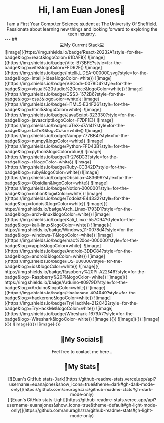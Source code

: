 # <center>Hi, I am Euan Jones👋</center>
<center>I am a First Year Computer Science student at The University Of Sheffield.</center>
<center>Passionate about learning new things and looking forward to exploring the tech industry.</center>
---
## <center>💻My Current Stack💻</center>
![image]({https://img.shields.io/badge/React-20232A?style=for-the-badge&logo=react&logoColor=61DAFB}) ![image]({https://img.shields.io/badge/Vite-B73BFE?style=for-the-badge&logo=vite&logoColor=FFD62E}) ![image]({https://img.shields.io/badge/IntelliJ_IDEA-000000.svg?style=for-the-badge&logo=intellij-idea&logoColor=white}) ![image]({https://img.shields.io/badge/VSCode-0078D4?style=for-the-badge&logo=visual%20studio%20code&logoColor=white}) ![image]({https://img.shields.io/badge/CSS3-1572B6?style=for-the-badge&logo=css3&logoColor=white}) ![image]({https://img.shields.io/badge/HTML5-E34F26?style=for-the-badge&logo=html5&logoColor=white}) ![image]({https://img.shields.io/badge/JavaScript-323330?style=for-the-badge&logo=javascript&logoColor=F7DF1E}) ![image]({https://img.shields.io/badge/LaTeX-47A141?style=for-the-badge&logo=LaTeX&logoColor=white}) ![image]({https://img.shields.io/badge/Numpy-777BB4?style=for-the-badge&logo=numpy&logoColor=white}) ![image]({https://img.shields.io/badge/Python-FFD43B?style=for-the-badge&logo=python&logoColor=blue}) ![image]({https://img.shields.io/badge/R-276DC3?style=for-the-badge&logo=r&logoColor=white}) ![image]({https://img.shields.io/badge/Ruby-CC342D?style=for-the-badge&logo=ruby&logoColor=white}) ![image]({https://img.shields.io/badge/Obsidian-483699?style=for-the-badge&logo=Obsidian&logoColor=white}) ![image]({https://img.shields.io/badge/Notion-000000?style=for-the-badge&logo=notion&logoColor=white}) ![image]({https://img.shields.io/badge/Todoist-E44332?style=for-the-badge&logo=todoist&logoColor=white}) ![image]({	https://img.shields.io/badge/Arch_Linux-1793D1?style=for-the-badge&logo=arch-linux&logoColor=white}) ![image]({https://img.shields.io/badge/Kali_Linux-557C94?style=for-the-badge&logo=kali-linux&logoColor=white}) ![image]({	https://img.shields.io/badge/Windows_11-0078d4?style=for-the-badge&logo=windows-11&logoColor=white}) ![image]({https://img.shields.io/badge/mac%20os-000000?style=for-the-badge&logo=apple&logoColor=white}) ![image]({https://img.shields.io/badge/Android-3DDC84?style=for-the-badge&logo=android&logoColor=white}) ![image]({https://img.shields.io/badge/iOS-000000?style=for-the-badge&logo=ios&logoColor=white}) ![image]({	https://img.shields.io/badge/Raspberry%20Pi-A22846?style=for-the-badge&logo=Raspberry%20Pi&logoColor=white}) ![image]({	https://img.shields.io/badge/Arduino-00979D?style=for-the-badge&logo=Arduino&logoColor=white}) ![image]({https://img.shields.io/badge/Hackerone-494649?style=for-the-badge&logo=hackerone&logoColor=white}) ![image]({https://img.shields.io/badge/TryHackMe-212C42?style=for-the-badge&logo=TryHackMe&logoColor=white}) ![image]({https://img.shields.io/badge/Wireshark-1679A7?style=for-the-badge&logo=Wireshark&logoColor=white}) ![image]({}) ![image]({}) ![image]({}) ![image]({}) ![image]({})

## <center>📱My Socials📱</center>
<center>Feel free to contact me here...</center>

## <center>📑My Stats📑</center>
<center>[![Euan's GitHub stats-Dark](https://github-readme-stats.vercel.app/api?username=euanajones&show_icons=true&theme=dark#gh-dark-mode-only)](https://github.com/anuraghazra/github-readme-stats#gh-dark-mode-only)</center>
<center>[![Euan's GitHub stats-Light](https://github-readme-stats.vercel.app/api?username=euanajones&show_icons=true&theme=default#gh-light-mode-only)](https://github.com/anuraghazra/github-readme-stats#gh-light-mode-only)</center>

